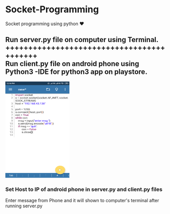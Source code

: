 # Socket-Programming
Socket programming using python :heart:
<h2>Run server.py file on computer using Terminal.<br>
++++++++++++++++++++++++++++++++++++++++++<br>
Run client.py file on android phone using  Python3 -IDE for python3 app on playstore.</h2> 
<img src="Mobile run this script.png" width=200px height= 300px></img>
<h3> Set Host to IP of android phone in server.py and client.py files </h3>
<p>Enter message from Phone and it will shown to computer's terminal after running server.py </p>
